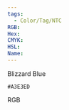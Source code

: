 ```yaml
---
tags:
  - Color/Tag/NTC
RGB:
Hex:
CMYK:
HSL:
Name:
---
```

Blizzard Blue
```palette
#A3E3ED
```
RGB
